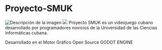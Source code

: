 # Proyecto-SMUK
![Descripción de la imagen]()
<image src="/Fotos de Almiquis/Picture1.png" >
Proyecto SMUK es un videojuego cubano desarrollado por programadores novicios de la Universidad de las Ciencias Informáticas cubana.

Desarrollado en el Motor Gráfico Open Source GODOT ENGINE
